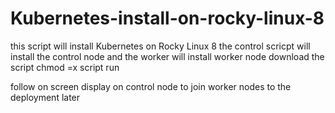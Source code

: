 # Kubernetes-install-on-rocky-linux-8
this script will install Kubernetes on Rocky Linux 8 
the control scricpt will install the control node and the worker will install worker node 
download the script 
chmod =x script 
run 

follow on screen display on control node to join worker nodes to the deployment later
